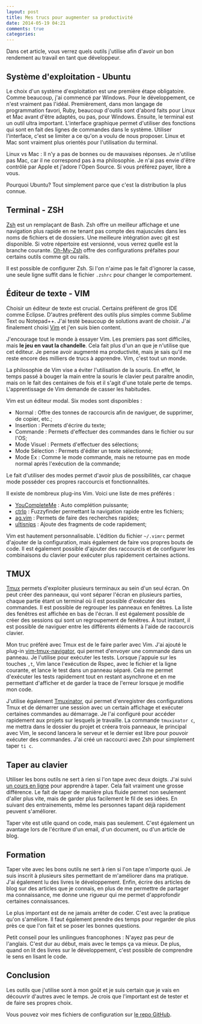 ```yaml
---
layout: post
title: Mes trucs pour augmenter sa productivité
date: 2014-05-19 04:21
comments: true
categories:
---
```


Dans cet article, vous verrez quels outils j'utilise afin d'avoir un bon
rendement au travail en tant que développeur.

<!--more-->

## Système d'exploitation - Ubuntu

Le choix d'un système d'exploitation est une première étape obligatoire. Comme
beaucoup, j'ai commencé par Windows. Pour le développement, ce n'est
vraiment pas l'idéal. Premièrement, dans mon langage de programmation favori, Ruby,
beaucoup d'outils sont d'abord faits pour Linux et Mac avant d'être adaptés, ou
pas, pour Windows. Ensuite, le terminal est un outil ultra important.
L'interface graphique permet d'utiliser des fonctions qui sont en fait des
lignes de commandes dans le système. Utiliser l'interface, c'est se limiter a
ce qu'on a voulu de nous proposer. Linux et Mac sont vraiment plus orientés
pour l'utilisation du terminal.

Linux vs Mac : Il n'y a pas de bonnes ou de mauvaises réponses. Je n'utilise pas
Mac, car il ne correspond pas à ma philosophie. Je n'ai pas envie d'être
contrôlé par Apple et j'adore l'Open Source. Si vous préférez payer, libre a
vous.

Pourquoi Ubuntu? Tout simplement parce que c'est la distribution la plus connue.

## Terminal - ZSH

[Zsh](http://www.zsh.org/) est un remplaçant de Bash. Zsh offre
un meilleur affichage et une navigation plus rapide en ne tenant pas
compte des majuscules dans les noms de fichiers et de dossiers. Une meilleure
intégration avec git est disponible. Si votre répertoire est versionné, vous
verrez quelle est la branche courante.
[Oh-My-Zsh](https://github.com/robbyrussell/oh-my-zsh) offre
des configurations préfaites pour certains outils comme git ou rails.

Il est possible de configurer Zsh. Si l'on n'aime pas le fait d'ignorer la
casse, une seule ligne suffit dans le fichier `.zshrc` pour changer le
comportement.

## Éditeur de texte - VIM

Choisir un éditeur de texte est crucial. Certains préfèrent de gros IDE comme
Eclipse. D'autres préfèrent des outils plus simples comme Sublime Text ou
Notepad++. J'ai testé beaucoup de solutions avant de choisir. J'ai finalement
choisi [Vim](http://www.vim.org/) et j'en suis bien content.

J'encourage tout le monde à essayer Vim. Les premiers pas sont difficiles, mais
**le jeu en vaut la chandelle**. Cela fait plus d'un an que je n'utilise que
cet éditeur. Je pense avoir augmenté ma productivité, mais je sais qu'il me
reste encore des milliers de trucs à apprendre. Vim, c'est tout un monde.

La philosophie de Vim vise a éviter l'utilisation de la souris. En effet, le
temps passé à bouger la main entre la souris le clavier peut paraitre anodin,
mais on le fait des centaines de fois et il s'agit d'une totale perte de temps.
L'apprentissage de Vim demande de casser les habitudes.

Vim est un éditeur modal. Six modes sont disponibles :

* Normal : Offre des tonnes de raccourcis afin de naviguer, de supprimer, de
copier, etc.;
* Insertion : Permets d'écrire du texte;
* Commande : Permets d'effectuer des commandes dans le fichier ou sur l'OS;
* Mode Visuel : Permets d'effectuer des sélections;
* Mode Sélection : Permets d'éditer un texte sélectionné;
* Mode Ex : Comme le mode commande, mais ne retourne pas en mode normal après
  l'exécution de la commande;

Le fait d'utiliser des modes permet d'avoir plus de possibilités, car chaque mode
posséder ces propres raccourcis et fonctionnalités.

Il existe de nombreux plug-ins Vim. Voici une liste de mes préférés :

* [YouCompleteMe](https://github.com/Valloric/YouCompleteMe) : Auto complétion puissante;
* [ctrlp](https://github.com/kien/ctrlp.vim) : Fuzzyfinder permettant la navigation rapide entre les fichiers;
* [ag.vim](https://github.com/rking/ag.vim) : Permets de faire des recherches rapides;
* [ultisnips](https://github.com/SirVer/ultisnips) : Ajoute des fragments de code rapidement;

Vim est hautement personnalisable. L'édition du fichier `~/.vimrc` permet
d'ajouter de la configuration, mais également de faire vos propres bouts de
code. Il est également possible d'ajouter des raccourcis et de configurer les
combinaisons du clavier pour exécuter plus rapidement certaines actions.

## TMUX

[Tmux](http://tmux.sourceforge.net/) permets d'exploiter plusieurs terminaux au sein d'un seul écran. On peut
créer des panneaux, qui vont séparer l'écran en plusieurs parties, chaque
partie étant un terminal où il est possible d'exécuter des commandes. Il est
possible de regrouper les panneaux en fenêtres. La liste des fenêtres est
affichée en bas de l'écran. Il est également possible de créer des sessions
qui sont un regroupement de fenêtres. À tout instant, il est possible de
naviguer entre les différents éléments à l'aide de raccourcis clavier.

Mon truc préféré avec Tmux est de le faire parler avec Vim. J'ai ajouté le
plug-in [vim-tmux-navigator](https://github.com/christoomey/vim-tmux-navigator), qui permet d'envoyer une commande dans un panneau.
Je l'utilise pour exécuter les tests. Lorsque j'appuie sur les touches `,t`,
Vim lance l'exécution de Rspec, avec le fichier et la ligne courante, et lance
le test dans un panneau séparé. Cela me permet d'exécuter les tests rapidement
tout en restant asynchrone et en me permettant d'afficher et de garder la trace
de l'erreur lorsque je modifie mon code.

J'utilise également [Tmuxinator](https://github.com/tmuxinator/tmuxinator), qui permet d'enregistrer des configurations Tmux
et de démarrer une session avec un certain affichage et exécuter certaines
commandes au démarrage. Je l'ai configuré pour accéder rapidement aux projets
sur lesquels je travaille. La commande `tmuxinator c`, me mettra dans le dossier
du projet et créera trois panneaux, le principal avec Vim, le second lancera le
serveur et le dernier est libre pour pouvoir exécuter des commandes. J'ai créé
un raccourci avec Zsh pour simplement taper `ti c`.

## Taper au clavier

Utiliser les bons outils ne sert à rien si l'on tape avec deux doigts. J'ai
suivi [un cours en ligne](http://www.typingweb.com/) pour apprendre à taper. Cela fait vraiment une grosse
différence. Le fait de taper de manière plus fluide permet non seulement
d'aller plus vite, mais de garder plus facilement le fil de ses idées. En
suivant des entrainements, même les personnes tapant déjà rapidement peuvent
s'améliorer.

Taper vite est utile quand on code, mais pas seulement. C'est également un
avantage lors de l'écriture d'un email, d'un document, ou d'un article de blog.

## Formation

Taper vite avec les bons outils ne sert à rien si l'on tape n'importe quoi. Je
suis inscrit à plusieurs sites permettant de m'améliorer dans ma pratique. J'ai
également lu des livres le développement. Enfin, écrire des articles de blog
sur des articles que je connais, en plus de me permettre de partager ma connaissance,
me donne une rigueur qui me permet d'approfondir certaines connaissances.

Le plus important est de ne jamais arrêter de coder. C'est avec la pratique
qu'on s'améliore. Il faut également prendre des temps pour regarder de plus
près ce que l'on fait et se poser les bonnes questions.

Petit conseil pour les unilingues francophones : N'ayez pas peur de l'anglais.
C'est dur au début, mais avec le temps ça va mieux. De plus, quand on lit des
livres sur le développement, c'est possible de comprendre le sens en lisant le
code.

## Conclusion

Les outils que j'utilise sont à mon goût et je suis certain que je vais en
découvrir d'autres avec le temps. Je crois que l'important est de tester et de
faire ses propres choix.

Vous pouvez voir mes fichiers de configuration sur [le repo GitHub](https://github.com/GCorbel/dotfiles).

